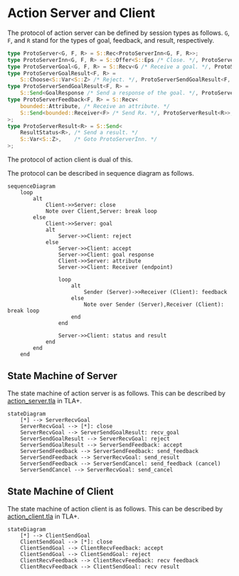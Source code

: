 # Action Server and Client

The protocol of action server can be defined by session types as follows.
`G`, `F`, and `R` stand for the types of goal, feedback, and result, respectively.

```rust
type ProtoServer<G, F, R> = S::Rec<ProtoServerInn<G, F, R>>;
type ProtoServerInn<G, F, R> = S::Offer<S::Eps /* Close. */, ProtoServerGoal<G, F, R>>;
type ProtoServerGoal<G, F, R> = S::Recv<G /* Receive a goal. */, ProtoServerGoalResult<F, R>>;
type ProtoServerGoalResult<F, R> =
    S::Choose<S::Var<S::Z> /* Reject. */, ProtoServerSendGoalResult<F, R> /* Accept. */>;
type ProtoServerSendGoalResult<F, R> =
    S::Send<GoalResponse /* Send a response of the goal. */, ProtoServerFeedback<F, R>>;
type ProtoServerFeedback<F, R> = S::Recv<
    bounded::Attribute, /* Receive an attribute. */
    S::Send<bounded::Receiver<F> /* Send Rx. */, ProtoServerResult<R>>,
>;
type ProtoServerResult<R> = S::Send<
    ResultStatus<R>, /* Send a result. */
    S::Var<S::Z>,    /* Goto ProtoServerInn. */
>;
```

The protocol of action client is dual of this.

The protocol can be described in sequence diagram as follows.

```mermaid
sequenceDiagram
    loop
        alt
            Client->>Server: close
            Note over Client,Server: break loop
        else
            Client->>Server: goal
            alt
                Server->>Client: reject
            else
                Server->>Client: accept
                Server->>Client: goal response
                Client->>Server: attribute
                Server->>Client: Receiver (endpoint)

                loop
                    alt
                        Sender (Server)->>Receiver (Client): feedback
                    else
                        Note over Sender (Server),Receiver (Client): break loop
                    end
                end

                Server->>Client: status and result
            end
        end
    end
```

## State Machine of Server

The state machine of action server is as follows.
This can be described by [action_server.tla](./action_server.tla) in TLA+.

```mermaid
stateDiagram
    [*] --> ServerRecvGoal
    ServerRecvGoal --> [*]: close
    ServerRecvGoal --> ServerSendGoalResult: recv_goal
    ServerSendGoalResult --> ServerRecvGoal: reject
    ServerSendGoalResult --> ServerSendFeedback: accept
    ServerSendFeedback --> ServerSendFeedback: send_feedback
    ServerSendFeedback --> ServerRecvGoal: send_result
    ServerSendFeedback --> ServerSendCancel: send_feedback (cancel)
    ServerSendCancel --> ServerRecvGoal: send_cancel
```

## State Machine of Client

The state machine of action client is as follows.
This can be described by [action_client.tla](./action_client.tla) in TLA+.

```mermaid
stateDiagram
    [*] --> ClientSendGoal
    ClientSendGoal --> [*]: close
    ClientSendGoal --> ClientRecvFeedback: accept
    ClientSendGoal --> ClientSendGoal: reject
    ClientRecvFeedback --> ClientRecvFeedback: recv feedback
    ClientRecvFeedback --> ClientSendGoal: recv result
```
